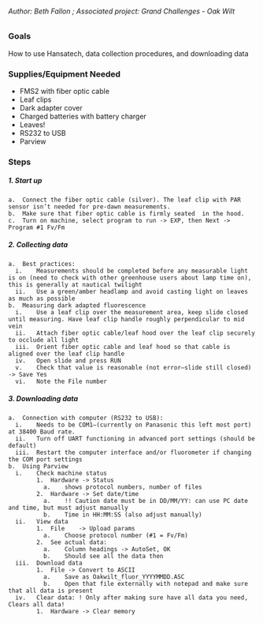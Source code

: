 ###### Author: Beth Fallon ; Associated project: Grand Challenges - Oak Wilt

### Goals

How to use Hansatech, data collection procedures, and downloading data

### Supplies/Equipment Needed

-   FMS2 with fiber optic cable
-   Leaf clips
-   Dark adapter cover
-   Charged batteries with battery charger
-   Leaves!
-   RS232 to USB
-   Parview

### Steps

##### 1. Start up

    a.  Connect the fiber optic cable (silver). The leaf clip with PAR sensor isn’t needed for pre-dawn measurements.
    b.  Make sure that fiber optic cable is firmly seated  in the hood. 
    c.  Turn on machine, select program to run -> EXP, then Next -> Program #1 Fv/Fm

##### 2. Collecting data

    a.  Best practices:
      i.    Measurements should be completed before any measurable light is on (need to check with other greenhouse users about lamp time on), this is generally at nautical twilight
      ii.   Use a green/amber headlamp and avoid casting light on leaves as much as possible
    b.  Measuring dark adapted fluorescence
      i.    Use a leaf clip over the measurement area, keep slide closed until measuring. Have leaf clip handle roughly perpendicular to mid vein
      ii.   Attach fiber optic cable/leaf hood over the leaf clip securely to occlude all light
      iii.  Orient fiber optic cable and leaf hood so that cable is aligned over the leaf clip handle
      iv.   Open slide and press RUN
      v.    Check that value is reasonable (not error—slide still closed) -> Save Yes
      vi.   Note the File number

##### 3. Downloading data

    a.  Connection with computer (RS232 to USB): 
      i.    Needs to be COM1—(currently on Panasonic this left most port) at 38400 Baud rate. 
      ii.   Turn off UART functioning in advanced port settings (should be default)
      iii.  Restart the computer interface and/or fluorometer if changing the COM port settings
    b.  Using Parview
      i.    Check machine status
            1.  Hardware -> Status
              a.    shows protocol numbers, number of files
            2.  Hardware -> Set date/time
              a.    !! Caution date must be in DD/MM/YY: can use PC date and time, but must adjust manually
              b.    Time in HH:MM:SS (also adjust manually)
      ii.   View data
            1.  File    -> Upload params
              a.    Choose protocol number (#1 = Fv/Fm)
            2.  See actual data:
              a.    Column headings -> AutoSet, OK
              b.    Should see all the data then
      iii.  Download data
            1.  File -> Convert to ASCII
              a.    Save as Oakwilt_fluor_YYYYMMDD.ASC
              b.    Open that file externally with notepad and make sure that all data is present
      iv.   Clear data: ! Only after making sure have all data you need, Clears all data!
            1.  Hardware -> Clear memory
